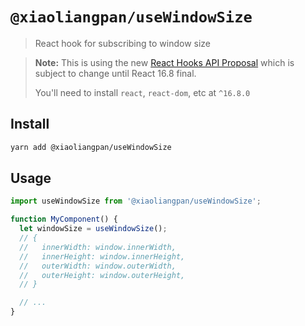 # `@xiaoliangpan/useWindowSize`

> React hook for subscribing to window size

> **Note:** This is using the new [React Hooks API Proposal](https://reactjs.org/docs/hooks-intro.html)
> which is subject to change until React 16.8 final.
>
> You'll need to install `react`, `react-dom`, etc at `^16.8.0`

## Install

```sh
yarn add @xiaoliangpan/useWindowSize
```

## Usage

```js
import useWindowSize from '@xiaoliangpan/useWindowSize';

function MyComponent() {
  let windowSize = useWindowSize();
  // {
  //   innerWidth: window.innerWidth,
  //   innerHeight: window.innerHeight,
  //   outerWidth: window.outerWidth,
  //   outerHeight: window.outerHeight,
  // }

  // ...
}
```
